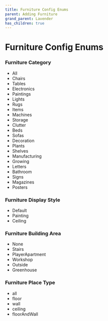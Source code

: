 ```yaml
---
title: Furniture Config Enums
parent: Adding Furniture
grand_parent: Lavender
has_children: true
---
```


# Furniture Config Enums

### Furniture Category
- All
- Chairs
- Tables
- Electronics
- Paintings
- Lights
- Rugs
- Items
- Machines
- Storage
- Clutter
- Beds
- Sofas
- Decoration
- Plants
- Shelves
- Manufacturing
- Growing
- Letters
- Bathroom
- Signs
- Magazines
- Posters

### Furniture Display Style
- Default
- Painting
- Ceiling

### Furniture Building Area
- None
- Stairs
- PlayerApartment
- Workshop
- Outside
- Greenhouse

### Furniture Place Type
- all
- floor
- wall
- ceiling
- floorAndWall